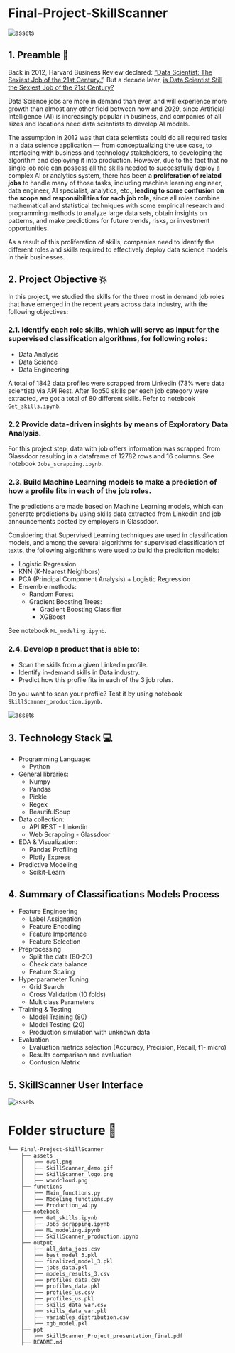 # Final-Project-SkillScanner
![assets](assets/wordcloud.png)

## 1. Preamble 🏃

Back in 2012, Harvard Business Review declared: [“Data Scientist: The Sexiest Job of the 21st Century.”](https://hbr.org/2012/10/data-scientist-the-sexiest-job-of-the-21st-century). But a decade later, [is Data Scientist Still the Sexiest Job of the 21st Century?](https://hbr.org/2022/07/is-data-scientist-still-the-sexiest-job-of-the-21st-century)

Data Science jobs are more in demand than ever, and will experience more growth than almost any other field between now and 2029, since Artificial Intelligence (AI) is increasingly popular in business, and companies of all sizes and locations need data scientists to develop AI models. 

The assumption in 2012 was that data scientists could do all required tasks in a data science application — from conceptualizing the use case, to interfacing with business and technology stakeholders, to developing the algorithm and deploying it into production. However, due to the fact that no single job role can possess all the skills needed to successfully deploy a complex AI or analytics system, there has been a **proliferation of related jobs** to handle many of those tasks, including machine learning engineer, data engineer, AI specialist, analytics, etc., **leading to some confusion on the scope and responsibilities for each job role**, since all roles combine mathematical and statistical techniques with some empirical research and programming methods to analyze large data sets, obtain insights on patterns, and make predictions for future trends, risks, or investment opportunities.

As a result of this proliferation of skills, companies need to identify the different roles and skills required to effectively deploy data science models in their businesses.

## 2. Project Objective 💥 
In this project, we studied the skills for the three most in demand job roles that have emerged in the recent years across data industry, with the following objectives:

### 2.1. Identify each role skills, which will serve as input for the supervised classification algorithms, for following roles:
* Data Analysis
* Data Science
* Data Engineering

A total of 1842 data profiles were scrapped from Linkedin (73% were data scientist) via API Rest.
After Top50 skills per each job category were extracted, we got a total of 80 different skills.
Refer to notebook `Get_skills.ipynb`.

### 2.2 Provide data-driven insights by means of Exploratory Data Analysis.

For this project step, data with job offers information was scrapped from Glassdoor resulting in a dataframe of 12782 rows and 16 columns. See notebook `Jobs_scrapping.ipynb`.

### 2.3. Build Machine Learning models to make a prediction of how a profile fits in each of the job roles.
The predictions are made based on Machine Learning models, which can generate predictions by using skills data extracted from Linkedin and job announcements posted by employers in Glassdoor. 

Considering that Supervised Learning techniques are used in classification models, and among the several algorithms for supervised classification of texts, the following algorithms were used to build the prediction models:
* Logistic Regression
* KNN (K-Nearest Neighbors)
* PCA (Principal Component Analysis) + Logistic Regression
* Ensemble methods:
  * Random Forest 
  * Gradient Boosting Trees:
      * Gradient Boosting Classifier
      * XGBoost

See notebook `ML_modeling.ipynb`.

### 2.4. Develop a product that is able to:
* Scan the skills from a given Linkedin profile.
* Identify in-demand skills in Data industry.
* Predict how this profile fits in each of the 3 job roles.  

Do you want to scan your profile? Test it by using notebook `SkillScanner_production.ipynb`. 

![assets](assets/SkillScanner_logo.png)

## 3. Technology Stack 💻
* Programming Language:
    * Python
* General libraries:
    * Numpy
    * Pandas
    * Pickle
    * Regex
    * BeautifulSoup
* Data collection:
    * API REST - Linkedin
    + Web Scrapping - Glassdoor
* EDA & Visualization: 
    * Pandas Profiling
    * Plotly Express
* Predictive Modeling
    * Scikit-Learn

## 4. Summary of Classifications Models Process
* Feature Engineering
    * Label Assignation
    * Feature Encoding
    * Feature Importance
    * Feature Selection
* Preprocessing
    * Split the data (80-20)
    * Check data balance
    * Feature Scaling
* Hyperparameter Tuning
    * Grid Search
    * Cross Validation (10 folds)
    * Multiclass Parameters
* Training & Testing
    * Model Training (80)
    * Model Testing (20)
    * Production simulation with unknown data
* Evaluation 
    * Evaluation metrics selection (Accuracy, Precision, Recall, f1- micro) 
    * Results comparison and evaluation
    * Confusion Matrix

## 5. SkillScanner User Interface

![assets](assets/SkillScanner_demo.gif)

# Folder structure 📁
```
└── Final-Project-SkillScanner
    ├── assets
    │   ├── oval.png
    │   ├── SkillScanner_demo.gif
    │   ├── SkillScanner_logo.png
    │   ├── wordcloud.png
    ├── functions
    │   ├── Main_functions.py
    │   ├── Modeling_functions.py
    │   ├── Production_v4.py
    ├── notebook
    │   ├── Get_skills.ipynb
    │   ├── Jobs_scrapping.ipynb
    │   ├── ML_modeling.ipynb
    │   ├── SkillScanner_production.ipynb
    ├── output
    │   ├── all_data_jobs.csv
    │   ├── best_model_3.pkl
    │   ├── finalized_model_3.pkl
    │   ├── jobs_data.pkl
    │   ├── models_results_3.csv
    │   ├── profiles_data.csv
    │   ├── profiles_data.pkl
    │   ├── profiles_us.csv
    │   ├── profiles_us.pkl
    │   ├── skills_data_var.csv
    │   ├── skills_data_var.pkl
    │   ├── variables_distribution.csv
    │   ├── xgb_model.pkl
    ├── ppt
    │   ├── SkillScanner_Project_presentation_final.pdf  
    ├── README.md
```
